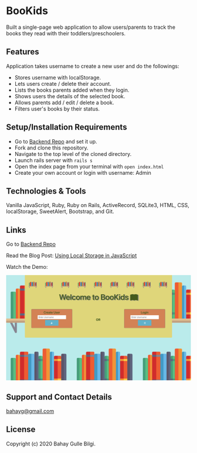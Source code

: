 # BooKids

<!-- #### _"BooKids" website is built as Mod3 Project at Flatiron (January 2020)_

### _** By Bahay Gulle Bilgi **_

## Description -->

Built a single-page web application to allow users/parents to track the books they read with their toddlers/preschoolers.

## Features

Application takes username to create a new user and do the followings:

- Stores username with localStorage.
- Lets users create / delete their account.
- Lists the books parents added when they login.
- Shows users the details of the selected book.
- Allows parents add / edit / delete a book.
- Filters user's books by their status.

## Setup/Installation Requirements

- Go to [Backend Repo](https://github.com/bahayg/BooKids_backend) and set it up.
- Fork and clone this repository.
- Navigate to the top level of the cloned directory.
- Launch rails server with `rails s`
- Open the index page from your terminal with `open index.html`
- Create your own account or login with username: Admin

<!-- ## Known Bugs

* Work in progress; there are no known bugs at this time. -->

## Technologies & Tools

Vanilla JavaScript, Ruby, Ruby on Rails, ActiveRecord, SQLite3, HTML, CSS, localStorage, SweetAlert, Bootstrap, and Git.

## Links

Go to [Backend Repo](https://github.com/bahayg/BooKids_backend)

Read the Blog Post: [Using Local Storage in JavaScript](https://medium.com/analytics-vidhya/using-local-storage-in-javascript-5cced3fd888d?source=friends_link&sk=5d85b7f4e96f19e6d2ac3f7dbb1dac02)

Watch the Demo:

[![Demo](BK_thumbnail.png)](https://youtu.be/JtTFuEnX0O0)

<!-- Watch the [Demo](https://youtu.be/JtTFuEnX0O0) -->

## Support and Contact Details

bahayg@gmail.com

## License

Copyright (c) 2020 Bahay Gulle Bilgi.

<!-- This software is licenced under the MIT License. -->

